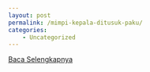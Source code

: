 ```yaml
---
layout: post
permalink: /mimpi-kepala-ditusuk-paku/
categories:
    - Uncategorized
---
```


[Baca Selengkapnya](/07)